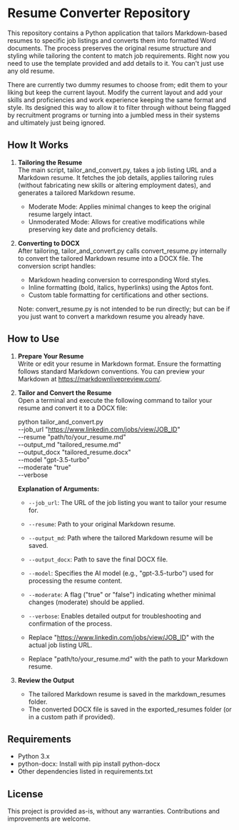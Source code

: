 # Resume Converter Repository

This repository contains a Python application that tailors Markdown-based resumes to specific job listings and converts them into formatted Word documents. The process preserves the original resume structure and styling while tailoring the content to match job requirements. Right now you need to use the template provided and add details to it. You can't just use any old resume. 

There are currently two dummy resumes to choose from; edit them to your liking but keep the current layout. Modify the current layout and add your skills and proficiencies and work experience keeping the same format and style. Its designed this way to allow it to filter through without being flagged by recruitment programs or turning into a jumbled mess in their systems and ultimately just being ignored. 

## How It Works

1. **Tailoring the Resume**  
   The main script, tailor_and_convert.py, takes a job listing URL and a Markdown resume. It fetches the job details, applies tailoring rules (without fabricating new skills or altering employment dates), and generates a tailored Markdown resume.  
   - Moderate Mode: Applies minimal changes to keep the original resume largely intact.  
   - Unmoderated Mode: Allows for creative modifications while preserving key date and proficiency details.

2. **Converting to DOCX**  
   After tailoring, tailor_and_convert.py calls convert_resume.py internally to convert the tailored Markdown resume into a DOCX file. The conversion script handles:
   - Markdown heading conversion to corresponding Word styles.
   - Inline formatting (bold, italics, hyperlinks) using the Aptos font.
   - Custom table formatting for certifications and other sections.
   
   Note: convert_resume.py is not intended to be run directly; but can be if you just want to convert a markdown resume you already have. 

## How to Use

1. **Prepare Your Resume**  
   Write or edit your resume in Markdown format. Ensure the formatting follows standard Markdown conventions. You can preview your Markdown at https://markdownlivepreview.com/.

2. **Tailor and Convert the Resume**  
   Open a terminal and execute the following command to tailor your resume and convert it to a DOCX file:

   python tailor_and_convert.py \
     --job_url "https://www.linkedin.com/jobs/view/JOB_ID" \
     --resume "path/to/your_resume.md" \
     --output_md "tailored_resume.md" \
     --output_docx "tailored_resume.docx" \
     --model "gpt-3.5-turbo" \
     --moderate "true" \
     --verbose
   
   **Explanation of Arguments:**
   - `--job_url`: The URL of the job listing you want to tailor your resume for.
   - `--resume`: Path to your original Markdown resume.
   - `--output_md`: Path where the tailored Markdown resume will be saved.
   - `--output_docx`: Path to save the final DOCX file.
   - `--model`: Specifies the AI model (e.g., "gpt-3.5-turbo") used for processing the resume content.
   - `--moderate`: A flag ("true" or "false") indicating whether minimal changes (moderate) should be applied.
   - `--verbose`: Enables detailed output for troubleshooting and confirmation of the process.

   - Replace "https://www.linkedin.com/jobs/view/JOB_ID" with the actual job listing URL.
   - Replace "path/to/your_resume.md" with the path to your Markdown resume.

3. **Review the Output**  
   - The tailored Markdown resume is saved in the markdown_resumes folder.
   - The converted DOCX file is saved in the exported_resumes folder (or in a custom path if provided).

## Requirements

- Python 3.x
- python-docx: Install with pip install python-docx
- Other dependencies listed in requirements.txt

## License

This project is provided as-is, without any warranties. Contributions and improvements are welcome.